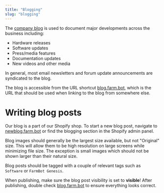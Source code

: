 ```yaml
---
title: "Blogging"
slug: "blogging"
---
```


The [company blog](http://blog.farm.bot) is used to document major developments across the business including:

* Hardware releases
* Software updates
* Press/media features
* Documentation updates
* New videos and other media

In general, most email newsletters and forum update announcements are syndicated to the blog.

The blog is accessible from the URL shortcut [blog.farm.bot](http://blog.farm.bot), which is the URL that should be used when linking to the blog from somewhere else.

# Writing blog posts

Our blog is a part of our Shopify shop. To start a new blog post, navigate to [newblog.farm.bot](http://newblog.farm.bot) or find the blogging section in the Shopify admin panel.

Blog images should generally be the largest size available, but not "Original" size. This will allow them to be high resolution on large screens while minimizing file size. The exception is small images which should not be shown larger than their natural size.

Blog posts should be tagged with a couple of relevant tags such as `Software` or `FarmBot Genesis`.

When publishing, make sure the blog post visibility is set to **visible**! After publishing, double check [blog.farm.bot](http://blog.farm.bot) to ensure everything looks correct.
